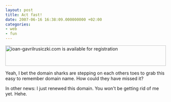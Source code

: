```yaml
---
layout: post
title: Act fast!
date: 2007-06-16 16:38:09.000000000 +02:00
categories:
- web
- fun
---
```

<a href="https://content.rusiczki.net/blogpics/ioangavrilrusiczki-is-available.php" onclick="window.open('https://content.rusiczki.net/blogpics/ioangavrilrusiczki-is-available.php','popup','width=648,height=83,scrollbars=no,resizable=no,toolbar=no,directories=no,location=no,menubar=no,status=no,left=0,top=0'); return false"><img src="https://content.rusiczki.net/blogpics/ioangavrilrusiczki-is-available-thumb.gif" width="500" height="64" alt="ioan-gavrilrusiczki.com is available for registration" border="0" class="image" /></a>

Yeah, I bet the domain sharks are stepping on each others toes to grab this easy to remember domain name. How could they have missed it?

In other news: I just renewed this domain. You won't be getting rid of me yet. Hehe.
